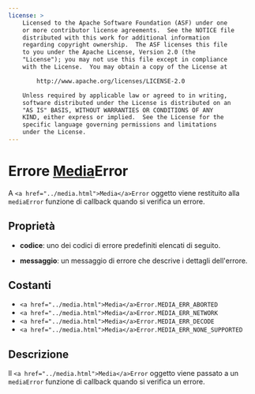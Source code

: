```yaml
---
license: >
    Licensed to the Apache Software Foundation (ASF) under one
    or more contributor license agreements.  See the NOTICE file
    distributed with this work for additional information
    regarding copyright ownership.  The ASF licenses this file
    to you under the Apache License, Version 2.0 (the
    "License"); you may not use this file except in compliance
    with the License.  You may obtain a copy of the License at

        http://www.apache.org/licenses/LICENSE-2.0

    Unless required by applicable law or agreed to in writing,
    software distributed under the License is distributed on an
    "AS IS" BASIS, WITHOUT WARRANTIES OR CONDITIONS OF ANY
    KIND, either express or implied.  See the License for the
    specific language governing permissions and limitations
    under the License.
---
```


# Errore <a href="../media.html">Media</a>Error

A `<a href="../media.html">Media</a>Error` oggetto viene restituito alla `mediaError` funzione di callback quando si verifica un errore.

## Proprietà

*   **codice**: uno dei codici di errore predefiniti elencati di seguito.

*   **messaggio**: un messaggio di errore che descrive i dettagli dell'errore.

## Costanti

*   `<a href="../media.html">Media</a>Error.MEDIA_ERR_ABORTED`
*   `<a href="../media.html">Media</a>Error.MEDIA_ERR_NETWORK`
*   `<a href="../media.html">Media</a>Error.MEDIA_ERR_DECODE`
*   `<a href="../media.html">Media</a>Error.MEDIA_ERR_NONE_SUPPORTED`

## Descrizione

Il `<a href="../media.html">Media</a>Error` oggetto viene passato a un `mediaError` funzione di callback quando si verifica un errore.